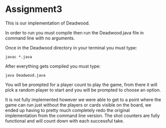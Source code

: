 # Assignment3
This is our implementation of Deadwood.

In order to run you must compile then run the Deadwood.java file in command line with no arguments.

Once in the Deadwood directory in your terminal you must type:

    javac *.java
After everything gets compiled you must type:
    
    java Deadwood.java

You will be prompted for a player count to play the game, from there it will pick a random player to start and you will be prompted to choose an option.

It is not fully implemented however we were able to get to a point where the game can run just without the players or cards visible on the board, we ended up having to pretty much completely redo the original implementation from the command line version. The shot counters are fully functional and will count down with each successful take.